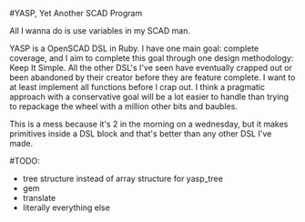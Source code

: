 #YASP, Yet Another SCAD Program

All I wanna do is use variables in my SCAD man.

YASP is a OpenSCAD DSL in Ruby. I have one main goal: complete coverage, and I aim to complete this goal through one design methodology: Keep It Simple. All the other DSL's I've seen have eventually crapped out or been abandoned by their creator before they are feature complete. I want to at least implement all functions before I crap out. I think a pragmatic approach with a conservative goal will be a lot easier to handle than trying to repackage the wheel with a million other bits and baubles. 

This is a mess because it's 2 in the morning on a wednesday, but it makes primitives inside a DSL block and that's better than any other DSL I've made.

#TODO:
* tree structure instead of array structure for yasp_tree
* gem
* translate
* literally everything else
